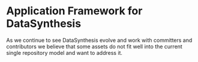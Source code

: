 # Application Framework for DataSynthesis

As we continue to see DataSynthesis evolve and work with committers and contributors we believe that some assets do not fit well into the current single repository model and want to address it.
